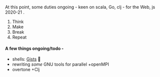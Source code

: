 At this point, some duties ongoing - keen on scala, Go, clj - for the Web, js 2020-21 .

1. Think
2. Make
3. Break
4. Repeat

#### A few things ongoing/todo -

* shells: [Gists](https://gists.github.com/0x-federicO) 🏮
* rewriting *some* GNU tools for parallel +openMPI
* overtone +Clj

<!---
0x-federicO/0x-federicO is a ✨ special ✨ repository because its `README.md` (this file) appears on your GitHub profile.
You can click the Preview link to take a look at your changes.
--->
